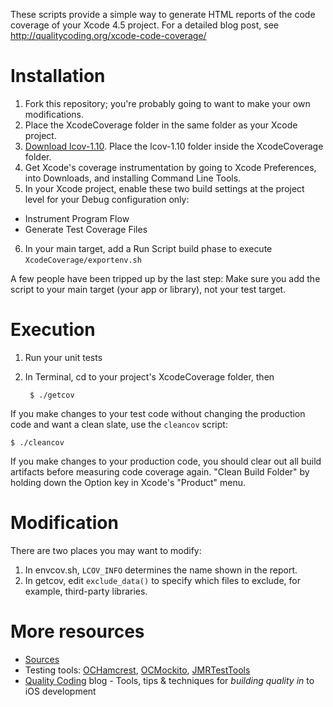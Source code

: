 These scripts provide a simple way to generate HTML reports of the code coverage
of your Xcode 4.5 project.
For a detailed blog post, see http://qualitycoding.org/xcode-code-coverage/


Installation
============

1. Fork this repository; you're probably going to want to make your own
modifications.
2. Place the XcodeCoverage folder in the same folder as your Xcode project.
3. [Download lcov-1.10](http://downloads.sourceforge.net/ltp/lcov-1.10.tar.gz).
Place the lcov-1.10 folder inside the XcodeCoverage folder.
4. Get Xcode's coverage instrumentation by going to Xcode Preferences, into Downloads, and installing Command Line Tools.
5. In your Xcode project, enable these two build settings at the project level
for your Debug configuration only:
  * Instrument Program Flow
  * Generate Test Coverage Files
6. In your main target, add a Run Script build phase to execute
``XcodeCoverage/exportenv.sh``

A few people have been tripped up by the last step: Make sure you add the
script to your main target (your app or library), not your test target.


Execution
=========

1. Run your unit tests
2. In Terminal, cd to your project's XcodeCoverage folder, then

        $ ./getcov

If you make changes to your test code without changing the production code and
want a clean slate, use the ``cleancov`` script:

    $ ./cleancov

If you make changes to your production code, you should clear out all build
artifacts before measuring code coverage again. "Clean Build Folder" by holding
down the Option key in Xcode's "Product" menu.


Modification
============

There are two places you may want to modify:

1. In envcov.sh, ``LCOV_INFO`` determines the name shown in the report.
2. In getcov, edit ``exclude_data()`` to specify which files to exclude, for
example, third-party libraries.


More resources
==============

* [Sources](https://github.com/jonreid/XcodeCoverage)
* Testing tools: [OCHamcrest](https://github.com/hamcrest/OCHamcrest),
[OCMockito](https://github.com/jonreid/OCMockito),
[JMRTestTools](https://github.com/jonreid/JMRTestTools)
* [Quality Coding](http://qualitycoding.org/) blog - Tools, tips & techniques
for _building quality in_ to iOS development
